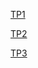 [TP1](https://github.com/RayMightBeWrong/spln-2223/tree/master/TP1)

[TP2](https://github.com/RayMightBeWrong/spln-2223/tree/master/TP2)

[TP3](https://github.com/RayMightBeWrong/spln-2223/tree/master/TP3)
